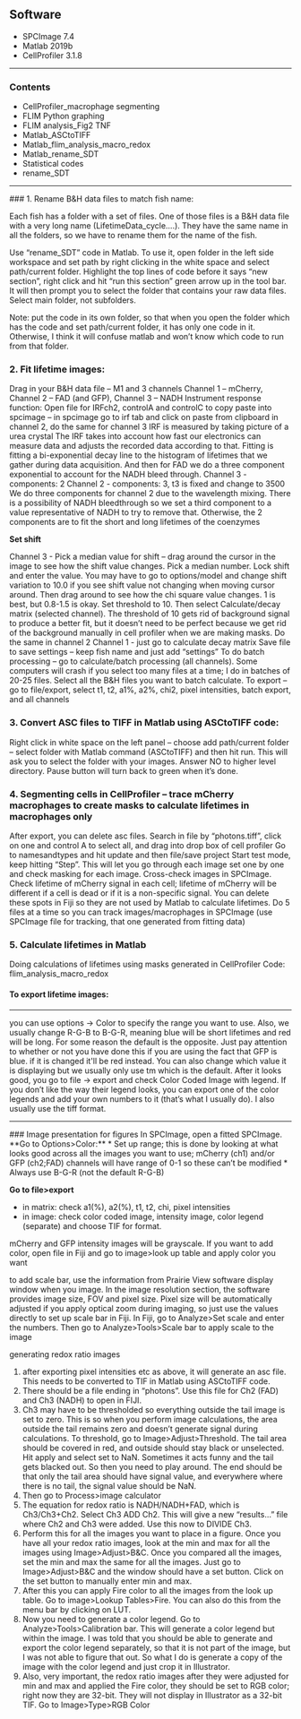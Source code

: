 ## Software
* SPCImage 7.4
* Matlab 2019b
* CellProfiler 3.1.8


<hr>

### Contents 

* CellProfiler_macrophage segmenting
* FLIM Python graphing
* FLIM analysis_Fig2 TNF
* Matlab_ASCtoTIFF
* Matlab_flim_analysis_macro_redox
* Matlab_rename_SDT
* Statistical codes
* rename_SDT

<hr>
### 1. Rename B&H data files to match fish name:


Each fish has a folder with a set of files. One of those files is a B&H data file with a very long name (LifetimeData_cycle….). They have the same name in all the folders, so we have to rename them for the name of the fish.

Use “rename_SDT” code in Matlab. To use it, open folder in the left side workspace and set path by right clicking in the white space and select path/current folder. Highlight the top lines of code before it says “new section”, right click and hit “run this section” green arrow up in the tool bar. It will then prompt you to select the folder that contains your raw data files. Select main folder, not subfolders.

Note: put the code in its own folder, so that when you open the folder which has the code and set path/current folder, it has only one code in it. Otherwise, I think it will confuse matlab and won’t know which code to run from that folder.

### 2. Fit lifetime images:
Drag in your B&H data file – M1 and 3 channels
Channel 1 – mCherry, Channel 2 – FAD (and GFP), Channel 3 – NADH
Instrument response function: Open file for IRFch2, controlA and controlC to copy paste into spcimage – in spcimage go to irf tab and click on paste from clipboard in channel 2, do the same for channel 3
IRF is measured by taking picture of a urea crystal 
The IRF takes into account how fast our electronics can measure data and adjusts the recorded data according to that. Fitting is fitting a bi-exponential decay line to the histogram of lifetimes that we gather during data acquisition. And then for FAD we do a three component exponential to account for the NADH bleed through.
Channel 3 - components: 2
Channel 2 - components: 3, t3 is fixed and change to 3500 
We do three components for channel 2 due to the wavelength mixing. There is a possibility of NADH bleedthrough so we set a third component to a value representative of NADH to try to remove that. Otherwise, the 2 components are to fit the short and long lifetimes of the coenzymes

**Set shift**

Channel 3 - Pick a median value for shift – drag around the cursor in the image to see how the shift value changes. Pick a median number. Lock shift and enter the value. You may have to go to options/model and change shift variation to 10.0 if you see shift value not changing when moving cursor around. Then drag around to see how the chi square value changes. 1 is best, but 0.8-1.5 is okay. Set threshold to 10. Then select Calculate/decay matrix (selected channel).
The threshold of 10 gets rid of background signal to produce a better fit, but it doesn’t need to be perfect because we get rid of the background manually in cell profiler when we are making masks.
Do the same in channel 2
Channel 1 - just go to calculate decay matrix 
Save file to save settings – keep fish name and just add “settings”
To do batch processing – go to calculate/batch processing (all channels). Some computers will crash if you select too many files at a time; I do in batches of 20-25 files. Select all the B&H files you want to batch calculate.
To export – go to file/export, select t1, t2, a1%, a2%, chi2, pixel intensities, batch export, and all channels

### 3. Convert ASC files to TIFF in Matlab using ASCtoTIFF code:
Right click in white space on the left panel – choose add path/current folder – select folder with Matlab command (ASCtoTIFF) and then hit run. This will ask you to select the folder with your images. Answer NO to higher level directory. Pause button will turn back to green when it’s done.

### 4. Segmenting cells in CellProfiler – trace mCherry macrophages to create masks to calculate lifetimes in macrophages only
After export, you can delete asc files. 
Search in file by “photons.tiff”, click on one and control A to select all, and drag into drop box of cell profiler
Go to namesandtypes and hit update and then file/save project
Start test mode, keep hitting “Step”. This will let you go through each image set one by one and check masking for each image. Cross-check images in SPCImage. Check lifetime of mCherry signal in each cell; lifetime of mCherry will be different if a cell is dead or if it is a non-specific signal. You can delete these spots in Fiji so they are not used by Matlab to calculate lifetimes.
Do 5 files at a time so you can track images/macrophages in SPCImage (use SPCImage file for tracking, that one generated from fitting data)

### 5. Calculate lifetimes in Matlab
Doing calculations of lifetimes using masks generated in CellProfiler
Code: flim_analysis_macro_redox

#### To export lifetime images: 

<hr>
you can use options -> Color to specify the range you want to use. Also, we usually change R-G-B to B-G-R, meaning blue will be short lifetimes and red will be long. For some reason the default is the opposite. Just pay attention to whether or not you have done this if you are using the fact that GFP is blue. if it is changed it'll be red instead.
You can also change which value it is displaying but we usually only use tm which is the default. After it looks good, you go to file -> export and check Color Coded Image with legend. If you don’t like the way their legend looks, you can export one of the color legends and add your own numbers to it (that’s what I usually do). I also usually use the tiff format.


<hr>
### Image presentation for figures
In SPCImage, open a fitted SPCImage. 
**Go to Options>Color:**
* Set up range; this is done by looking at what looks good across all the images you want to use; mCherry (ch1) and/or GFP (ch2;FAD) channels will have range of 0-1 so these can’t be modified
* Always use B-G-R (not the default R-G-B)


**Go to file>export**
* in matrix: check a1(%), a2(%), t1, t2, chi, pixel intensities
* in image: check color coded image, intensity image, color legend (separate) and choose TIF for format.

mCherry and GFP intensity images will be grayscale. If you want to add color, open file in Fiji and go to image>look up table and apply color you want

to add scale bar, use the information from Prairie View software display window when you image. In the image resolution section, the software provides image size, FOV and pixel size. Pixel size will be automatically adjusted if you apply optical zoom during imaging, so just use the values directly to set up scale bar in Fiji. In Fiji, go to Analyze>Set scale and enter the numbers. Then go to Analyze>Tools>Scale bar to apply scale to the image 

generating redox ratio images
1.	after exporting pixel intensities etc as above, it will generate an asc file. This needs to be converted to TIF in Matlab using ASCtoTIFF code.
2.	There should be a file ending in “photons”. Use this file for Ch2 (FAD) and Ch3 (NADH) to open in FIJI. 
3.	Ch3 may have to be thresholded so everything outside the tail image is set to zero. This is so when you perform image calculations, the area outside the tail remains zero and doesn’t generate signal during calculations. To threshold, go to Image>Adjust>Threshold. The tail area should be covered in red, and outside should stay black or unselected. Hit apply and select set to NaN. Sometimes it acts funny and the tail gets blacked out. So then you need to play around. The end should be that only the tail area should have signal value, and everywhere where there is no tail, the signal value should be NaN.
4.	Then go to Process>image calculator
5.	The equation for redox ratio is NADH/NADH+FAD, which is Ch3/Ch3+Ch2. Select Ch3 ADD Ch2. This will give a new “results…” file where Ch2 and Ch3 were added. Use this now to DIVIDE Ch3.
6.	Perform this for all the images you want to place in a figure. Once you have all your redox ratio images, look at the min and max for all the images using Image>Adjust>B&C. Once you compared all the images, set the min and max the same for all the images. Just go to Image>Adjust>B&C and the window should have a set button. Click on the set button to manually enter min and max. 
7.	After this you can apply Fire color to all the images from the look up table. Go to image>Lookup Tables>Fire. You can also do this from the menu bar by clicking on LUT. 
8.	Now you need to generate a color legend. Go to Analyze>Tools>Calibration bar. This will generate a color legend but within the image. I was told that you should be able to generate and export the color legend separately, so that it is not part of the image, but I was not able to figure that out. So what I do is generate a copy of the image with the color legend and just crop it in Illustrator. 
9.	Also, very important, the redox ratio images after they were adjusted for min and max and applied the Fire color, they should be set to RGB color; right now they are 32-bit. They will not display in Illustrator as a 32-bit TIF. Go to Image>Type>RGB Color


